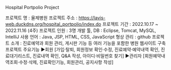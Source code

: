 Hospital Portpolio Project

프로젝트 명 : 율제병원
프로젝트 주소 : https://lavis-web.duckdns.org/hospital_portpolio/index.do
프로젝트 기간 : 2022.10.17 ~ 2022.11.16 (4주)
프로젝트 인원 : 3명
개발 툴, DB : Eclipse, Tomcat, MySQL, IntelliJ
사용 언어 : Java, JSP, HTML, CSS, JavaScript
형상 관리 : github
프로젝트 소개 : 진료예약과 회원 관리, 게시판 기능 등 여러 기능을 포함한 병원 웹사이트 구축
프로젝트 주요기능
▶회원
 [가입·탈퇴, 회원정보 확인·수정, 진료예약·예약내역 확인, 진료대기리스트, 진료내역 확인, Q&A 작성, 아이디·비밀번호 찾기]
▶관리자
 [회원예약내역조회·수정·삭제, 진료확인기능, 회원관리, 공지사항 작성]